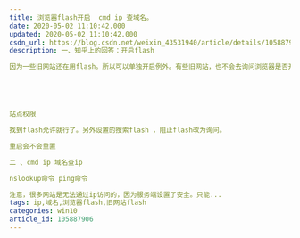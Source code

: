 ```yaml
---
title: 浏览器flash开启  cmd ip 查域名。
date: 2020-05-02 11:10:42.000
updated: 2020-05-02 11:10:42.000
csdn_url: https://blog.csdn.net/weixin_43531940/article/details/105887906
description: 一、知乎上的回答：开启flash

因为一些旧网站还在用flash。所以可以单独开启例外。有些旧网站，也不会去询问浏览器是否开启。





站点权限

找到flash允许就行了。另外设置的搜索flash ，阻止flash改为询问。

重启会不会重置

二 、cmd ip 域名查ip

nslookup命令 ping命令

注意，很多网站是无法通过ip访问的，因为服务端设置了安全。只能...
tags: ip,域名,浏览器flash,旧网站flash
categories: win10
article_id: 105887906
---
```

﻿
